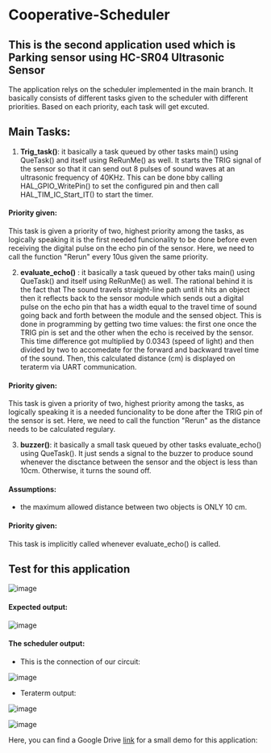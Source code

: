 # Cooperative-Scheduler
## This is the second application used which is Parking sensor using HC-SR04 Ultrasonic Sensor 
The application relys on the scheduler implemented in the main branch. It basically consists of different tasks given to the scheduler with different priorities. Based on each priority, each task will get excuted.

## Main Tasks:
1. **Trig_task()**: it basically a task queued by other tasks main() using QueTask() and itself using ReRunMe() as well. It starts the TRIG signal of the sensor so that it can send out 8 pulses of sound waves at an ultrasonic frequency of 40KHz. This can be done bby calling HAL_GPIO_WritePin() to set the configured pin and then call HAL_TIM_IC_Start_IT() to start the timer.
#### Priority given:
This task is given a priority of two, highest priority among the tasks, as logically speaking it is the first needed funcionality to be done before even 
receiving the digital pulse on the echo pin of the sensor.
Here, we need to call the function "Rerun" every 10us given the same priority.


2. **evaluate_echo()** : it basically a task queued by other taks main() using QueTask() and itself using ReRunMe() as well. The rational behind it is the fact that The sound travels straight-line path until it hits an object then it reflects back to the sensor module which sends out a digital pulse on the echo pin that has a width equal to the travel time of sound going back and forth between the module and the sensed object. This is done in programming by getting two time values: the first one once the TRIG pin is set and the other when the echo is received by the sensor. This time difference got multiplied by 0.0343 (speed of light) and then divided by two to accomedate for the forward and backward travel time of the sound. Then, this calculated distance (cm) is displayed on teraterm via UART communication.  
#### Priority given:
This task is given a priority of two, highest priority among the tasks, as logically speaking it is a needed funcionality to be done after the TRIG pin of the sensor is set.
Here, we need to call the function "Rerun" as the distance needs to be calculated regulary.

3. **buzzer()**: it basically a small task queued by other tasks evaluate_echo() using QueTask(). It just sends a signal to the buzzer to produce sound whenever the disctance between the sensor and the object is less than 10cm. Otherwise, it turns the sound off.
#### Assumptions:
- the maximum allowed distance between two objects is ONLY 10 cm.
#### Priority given:
This task is implicitly called whenever evaluate_echo() is called.

## Test for this application
![image](https://user-images.githubusercontent.com/45397911/114320064-83557880-9b14-11eb-997f-4182cdcf846d.png)

#### Expected output:
![image](https://user-images.githubusercontent.com/45397911/114320155-dc251100-9b14-11eb-8269-0617a968fcca.png)

#### The scheduler output:
- This is the connection of our circuit:

![image](https://user-images.githubusercontent.com/45397911/114320304-a7fe2000-9b15-11eb-9068-823b95fe5586.png)

- Teraterm output:

![image](https://user-images.githubusercontent.com/45397911/114320158-e21af200-9b14-11eb-8eff-016c76676052.png)

![image](https://user-images.githubusercontent.com/45397911/114320162-e5ae7900-9b14-11eb-8b68-588f25c01232.png)

Here, you can find a Google Drive [link](https://drive.google.com/drive/u/0/folders/1MAxXiVuGOztJOgJfdW9oPFJ5u6PsofZ5) for a small demo for this application:


